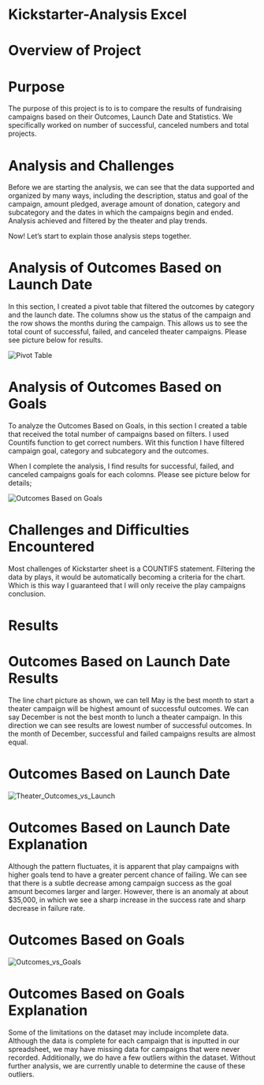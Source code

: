 # Kickstarter-Analysis Excel

# Overview of Project
 
# Purpose
The purpose of this project is to is to compare the results of fundraising campaigns based on their Outcomes, Launch Date and Statistics. We specifically worked on number of successful, canceled numbers and total projects.

# Analysis and Challenges
Before we are starting the analysis, we can see that the data supported and organized by many ways, including the description, status and goal of the campaign, amount pledged, average amount of donation, category and subcategory and the dates in which the campaigns begin and ended. Analysis achieved and filtered by the theater and play trends.

Now! Let’s start to explain those analysis steps together.

# Analysis of Outcomes Based on Launch Date
In this section, I created a pivot table that filtered the outcomes by category and the launch date. The columns show us the status of the campaign and the row shows the months during the campaign. This allows us to see the total count of successful, failed, and canceled theater campaigns. Please see picture below for results. 

![Pivot Table](https://user-images.githubusercontent.com/85411967/132788696-633e2bbe-3067-4d64-a12b-8a0af79e785c.png)


# Analysis of Outcomes Based on Goals
To analyze the Outcomes Based on Goals, in this section I created a table that received the total number of campaigns based on filters. I used Countifs function to get correct numbers. Wit this function I have filtered campaign goal, category and subcategory and the outcomes.

When I complete the analysis, I find results for successful, failed, and canceled campaigns goals for each colomns. Please see picture below for details;

![Outcomes Based on Goals](https://user-images.githubusercontent.com/85411967/132790342-8a1a7221-a23f-4cd1-a200-f74687b9097b.png)


# Challenges and Difficulties Encountered
Most challenges of Kickstarter sheet is a COUNTIFS statement. Filtering the data by plays, it would be automatically becoming a criteria for the chart. Which is this way I guaranteed that I will only receive the play campaigns conclusion.

# Results
# Outcomes Based on Launch Date Results
The line chart picture as shown, we can tell May is the best month to start a theater campaign will be highest amount of successful outcomes.  We can say December is not the best month to lunch a theater campaign. In this direction we can see results are lowest number of successful outcomes.  In the month of December, successful and failed campaigns results are almost equal. 

# Outcomes Based on Launch Date

![Theater_Outcomes_vs_Launch](https://user-images.githubusercontent.com/85411967/132782481-7fd6a84d-611f-477c-af0a-2632d57b96bb.png)


# Outcomes Based on Launch Date Explanation
Although the pattern fluctuates, it is apparent that play campaigns with higher goals tend to have a greater percent chance of failing. We can see that there is a subtle decrease among campaign success as the goal amount becomes larger and larger. However, there is an anomaly at about $35,000, in which we see a sharp increase in the success rate and sharp decrease in failure rate.


# Outcomes Based on Goals

![Outcomes_vs_Goals](https://user-images.githubusercontent.com/85411967/132782183-2a4a749b-2f8a-4f46-9818-b48e0027db76.png)

# Outcomes Based on Goals Explanation
Some of the limitations on the dataset may include incomplete data. Although the data is complete for each campaign that is inputted in our spreadsheet, we may have missing data for campaigns that were never recorded. Additionally, we do have a few outliers within the dataset. Without further analysis, we are currently unable to determine the cause of these outliers.
